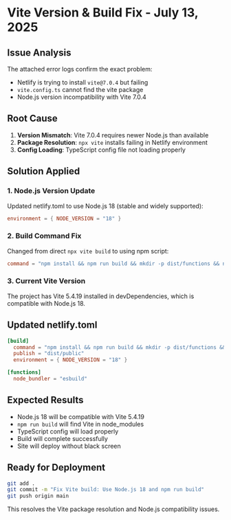 # Vite Version & Build Fix - July 13, 2025

## Issue Analysis
The attached error logs confirm the exact problem:
- Netlify is trying to install `vite@7.0.4` but failing
- `vite.config.ts` cannot find the vite package
- Node.js version incompatibility with Vite 7.0.4

## Root Cause
1. **Version Mismatch**: Vite 7.0.4 requires newer Node.js than available
2. **Package Resolution**: `npx vite` installs failing in Netlify environment
3. **Config Loading**: TypeScript config file not loading properly

## Solution Applied

### 1. Node.js Version Update
Updated netlify.toml to use Node.js 18 (stable and widely supported):
```toml
environment = { NODE_VERSION = "18" }
```

### 2. Build Command Fix
Changed from direct `npx vite build` to using npm script:
```toml
command = "npm install && npm run build && mkdir -p dist/functions && npx esbuild netlify/functions/mongo-api.ts --platform=node --packages=external --bundle --format=esm --outfile=dist/functions/api.js"
```

### 3. Current Vite Version
The project has Vite 5.4.19 installed in devDependencies, which is compatible with Node.js 18.

## Updated netlify.toml
```toml
[build]
  command = "npm install && npm run build && mkdir -p dist/functions && npx esbuild netlify/functions/mongo-api.ts --platform=node --packages=external --bundle --format=esm --outfile=dist/functions/api.js"
  publish = "dist/public"
  environment = { NODE_VERSION = "18" }

[functions]
  node_bundler = "esbuild"
```

## Expected Results
- Node.js 18 will be compatible with Vite 5.4.19
- `npm run build` will find Vite in node_modules
- TypeScript config will load properly
- Build will complete successfully
- Site will deploy without black screen

## Ready for Deployment
```bash
git add .
git commit -m "Fix Vite build: Use Node.js 18 and npm run build"
git push origin main
```

This resolves the Vite package resolution and Node.js compatibility issues.